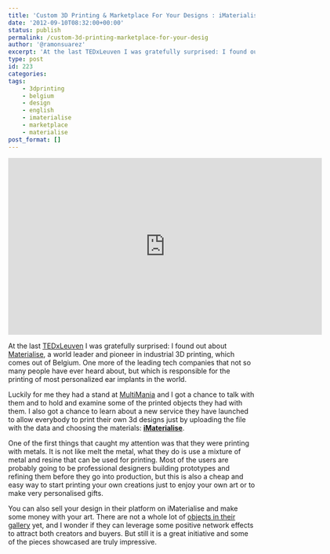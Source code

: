 ```yaml
---
title: 'Custom 3D Printing & Marketplace For Your Designs : iMaterialise'
date: '2012-09-10T08:32:00+00:00'
status: publish
permalink: /custom-3d-printing-marketplace-for-your-desig
author: '@ramonsuarez'
excerpt: 'At the last TEDxLeuven I was gratefully surprised: I found out about Materialise, a world leader and pioneer in industrial 3D printing, which comes out of Belgium. One more of the leading tech companies that not so many people have ever heard abou...'
type: post
id: 223
categories:
tags:
    - 3dprinting
    - belgium
    - design
    - english
    - imaterialise
    - marketplace
    - materialise
post_format: []
---
```

<span class="embed-youtube" style="text-align:center; display: block;"><iframe allowfullscreen="true" class="youtube-player" height="360" sandbox="allow-scripts allow-same-origin allow-popups allow-presentation" src="https://www.youtube.com/embed/GCaOTgQkx0c?version=3&rel=1&showsearch=0&showinfo=1&iv_load_policy=1&fs=1&hl=en-US&autohide=2&start=77&wmode=transparent" style="border:0;" width="640"></iframe></span>

At the last [TEDxLeuven](http://www.tedxleuven.com/ "TEDxLeuven ") I was gratefully surprised: I found out about [Materialise](http://materialise.com/ "3D printing"), a world leader and pioneer in industrial 3D printing, which comes out of Belgium. One more of the leading tech companies that not so many people have ever heard about, but which is responsible for the printing of most personalized ear implants in the world.

Luckily for me they had a stand at [MultiMania](http://www.multi-mania.be/2012/conference/ "Multimania 2012 multimedia conference Kortrijk") and I got a chance to talk with them and to hold and examine some of the printed objects they had with them. I also got a chance to learn about a new service they have launched to allow everybody to print their own 3d designs just by uploading the file with the data and choosing the materials: **[iMaterialise](http://i.materialise.com/ "Online 3d printing and marketplace")**.

One of the first things that caught my attention was that they were printing with metals. It is not like melt the metal, what they do is use a mixture of metal and resine that can be used for printing. Most of the users are probably going to be professional designers building prototypes and refining them before they go into production, but this is also a cheap and easy way to start printing your own creations just to enjoy your own art or to make very personalised gifts.

You can also sell your design in their platform on iMaterialise and make some money with your art. There are not a whole lot of [objects in their gallery](http://i.materialise.com/gallery "3D object gallery and shop") yet, and I wonder if they can leverage some positive network effects to attract both creators and buyers. But still it is a great initiative and some of the pieces showcased are truly impressive.
